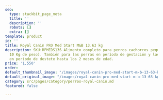```yaml
---
seo:
  type: stackbit_page_meta
  title: ''
  description: ''
  robots: []
  extra: []
template: product
id: ''
title: Royal Canin PRO Med Start M&B 13.63 kg
description: SKU:RPMEDS136 Alimento completo para perros cachorros pequeños (Hasta
  10 Kg de peso). También para las perras en período de gestación y lactación y cachorros
  en periodo de destete hasta los 2 meses de edad.
price: '1,550'
order: 
default_thumbnail_image: "/images/royal-canin-pro-med-start-m-b-13-63-kg-1.jpg"
default_original_image: "/images/royal-canin-pro-med-start-m-b-13-63-kg-1.jpg"
category: src/pages/category/perros-royal-canin.md
featured: false

---
```

